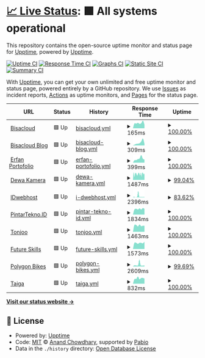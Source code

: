 # [📈 Live Status](https://demo.upptime.js.org): <!--live status--> **🟩 All systems operational**

This repository contains the open-source uptime monitor and status page for [Upptime](https://upptime.js.org), powered by [Upptime](https://github.com/upptime/upptime).

[![Uptime CI](https://github.com/devetop/upptime/workflows/Uptime%20CI/badge.svg)](https://github.com/devetop/upptime/actions?query=workflow%3A%22Uptime+CI%22)
[![Response Time CI](https://github.com/devetop/upptime/workflows/Response%20Time%20CI/badge.svg)](https://github.com/devetop/upptime/actions?query=workflow%3A%22Response+Time+CI%22)
[![Graphs CI](https://github.com/devetop/upptime/workflows/Graphs%20CI/badge.svg)](https://github.com/devetop/upptime/actions?query=workflow%3A%22Graphs+CI%22)
[![Static Site CI](https://github.com/devetop/upptime/workflows/Static%20Site%20CI/badge.svg)](https://github.com/devetop/upptime/actions?query=workflow%3A%22Static+Site+CI%22)
[![Summary CI](https://github.com/devetop/upptime/workflows/Summary%20CI/badge.svg)](https://github.com/devetop/upptime/actions?query=workflow%3A%22Summary+CI%22)

With [Upptime](https://upptime.js.org), you can get your own unlimited and free uptime monitor and status page, powered entirely by a GitHub repository. We use [Issues](https://github.com/upptime/upptime/issues) as incident reports, [Actions](https://github.com/devetop/upptime/actions) as uptime monitors, and [Pages](https://demo.upptime.js.org) for the status page.

<!--start: status pages-->
<!-- This summary is generated by Upptime (https://github.com/upptime/upptime) -->
<!-- Do not edit this manually, your changes will be overwritten -->
<!-- prettier-ignore -->
| URL | Status | History | Response Time | Uptime |
| --- | ------ | ------- | ------------- | ------ |
| <img alt="" src="https://icons.duckduckgo.com/ip3/bisacloud.com.ico" height="13"> [Bisacloud](https://bisacloud.com) | 🟩 Up | [bisacloud.yml](https://github.com/devetop/upptime/commits/HEAD/history/bisacloud.yml) | <details><summary><img alt="Response time graph" src="./graphs/bisacloud/response-time-week.png" height="20"> 165ms</summary><br><a href="https://uptime-bsc.pages.dev/history/bisacloud"><img alt="Response time 173" src="https://img.shields.io/endpoint?url=https%3A%2F%2Fraw.githubusercontent.com%2Fdevetop%2Fupptime%2FHEAD%2Fapi%2Fbisacloud%2Fresponse-time.json"></a><br><a href="https://uptime-bsc.pages.dev/history/bisacloud"><img alt="24-hour response time 115" src="https://img.shields.io/endpoint?url=https%3A%2F%2Fraw.githubusercontent.com%2Fdevetop%2Fupptime%2FHEAD%2Fapi%2Fbisacloud%2Fresponse-time-day.json"></a><br><a href="https://uptime-bsc.pages.dev/history/bisacloud"><img alt="7-day response time 165" src="https://img.shields.io/endpoint?url=https%3A%2F%2Fraw.githubusercontent.com%2Fdevetop%2Fupptime%2FHEAD%2Fapi%2Fbisacloud%2Fresponse-time-week.json"></a><br><a href="https://uptime-bsc.pages.dev/history/bisacloud"><img alt="30-day response time 161" src="https://img.shields.io/endpoint?url=https%3A%2F%2Fraw.githubusercontent.com%2Fdevetop%2Fupptime%2FHEAD%2Fapi%2Fbisacloud%2Fresponse-time-month.json"></a><br><a href="https://uptime-bsc.pages.dev/history/bisacloud"><img alt="1-year response time 173" src="https://img.shields.io/endpoint?url=https%3A%2F%2Fraw.githubusercontent.com%2Fdevetop%2Fupptime%2FHEAD%2Fapi%2Fbisacloud%2Fresponse-time-year.json"></a></details> | <details><summary><a href="https://uptime-bsc.pages.dev/history/bisacloud">100.00%</a></summary><a href="https://uptime-bsc.pages.dev/history/bisacloud"><img alt="All-time uptime 100.00%" src="https://img.shields.io/endpoint?url=https%3A%2F%2Fraw.githubusercontent.com%2Fdevetop%2Fupptime%2FHEAD%2Fapi%2Fbisacloud%2Fuptime.json"></a><br><a href="https://uptime-bsc.pages.dev/history/bisacloud"><img alt="24-hour uptime 100.00%" src="https://img.shields.io/endpoint?url=https%3A%2F%2Fraw.githubusercontent.com%2Fdevetop%2Fupptime%2FHEAD%2Fapi%2Fbisacloud%2Fuptime-day.json"></a><br><a href="https://uptime-bsc.pages.dev/history/bisacloud"><img alt="7-day uptime 100.00%" src="https://img.shields.io/endpoint?url=https%3A%2F%2Fraw.githubusercontent.com%2Fdevetop%2Fupptime%2FHEAD%2Fapi%2Fbisacloud%2Fuptime-week.json"></a><br><a href="https://uptime-bsc.pages.dev/history/bisacloud"><img alt="30-day uptime 100.00%" src="https://img.shields.io/endpoint?url=https%3A%2F%2Fraw.githubusercontent.com%2Fdevetop%2Fupptime%2FHEAD%2Fapi%2Fbisacloud%2Fuptime-month.json"></a><br><a href="https://uptime-bsc.pages.dev/history/bisacloud"><img alt="1-year uptime 100.00%" src="https://img.shields.io/endpoint?url=https%3A%2F%2Fraw.githubusercontent.com%2Fdevetop%2Fupptime%2FHEAD%2Fapi%2Fbisacloud%2Fuptime-year.json"></a></details>
| <img alt="" src="https://icons.duckduckgo.com/ip3/bisacloud.my.id.ico" height="13"> [Bisacloud Blog](https://bisacloud.my.id) | 🟩 Up | [bisacloud-blog.yml](https://github.com/devetop/upptime/commits/HEAD/history/bisacloud-blog.yml) | <details><summary><img alt="Response time graph" src="./graphs/bisacloud-blog/response-time-week.png" height="20"> 309ms</summary><br><a href="https://uptime-bsc.pages.dev/history/bisacloud-blog"><img alt="Response time 246" src="https://img.shields.io/endpoint?url=https%3A%2F%2Fraw.githubusercontent.com%2Fdevetop%2Fupptime%2FHEAD%2Fapi%2Fbisacloud-blog%2Fresponse-time.json"></a><br><a href="https://uptime-bsc.pages.dev/history/bisacloud-blog"><img alt="24-hour response time 177" src="https://img.shields.io/endpoint?url=https%3A%2F%2Fraw.githubusercontent.com%2Fdevetop%2Fupptime%2FHEAD%2Fapi%2Fbisacloud-blog%2Fresponse-time-day.json"></a><br><a href="https://uptime-bsc.pages.dev/history/bisacloud-blog"><img alt="7-day response time 309" src="https://img.shields.io/endpoint?url=https%3A%2F%2Fraw.githubusercontent.com%2Fdevetop%2Fupptime%2FHEAD%2Fapi%2Fbisacloud-blog%2Fresponse-time-week.json"></a><br><a href="https://uptime-bsc.pages.dev/history/bisacloud-blog"><img alt="30-day response time 248" src="https://img.shields.io/endpoint?url=https%3A%2F%2Fraw.githubusercontent.com%2Fdevetop%2Fupptime%2FHEAD%2Fapi%2Fbisacloud-blog%2Fresponse-time-month.json"></a><br><a href="https://uptime-bsc.pages.dev/history/bisacloud-blog"><img alt="1-year response time 246" src="https://img.shields.io/endpoint?url=https%3A%2F%2Fraw.githubusercontent.com%2Fdevetop%2Fupptime%2FHEAD%2Fapi%2Fbisacloud-blog%2Fresponse-time-year.json"></a></details> | <details><summary><a href="https://uptime-bsc.pages.dev/history/bisacloud-blog">100.00%</a></summary><a href="https://uptime-bsc.pages.dev/history/bisacloud-blog"><img alt="All-time uptime 100.00%" src="https://img.shields.io/endpoint?url=https%3A%2F%2Fraw.githubusercontent.com%2Fdevetop%2Fupptime%2FHEAD%2Fapi%2Fbisacloud-blog%2Fuptime.json"></a><br><a href="https://uptime-bsc.pages.dev/history/bisacloud-blog"><img alt="24-hour uptime 100.00%" src="https://img.shields.io/endpoint?url=https%3A%2F%2Fraw.githubusercontent.com%2Fdevetop%2Fupptime%2FHEAD%2Fapi%2Fbisacloud-blog%2Fuptime-day.json"></a><br><a href="https://uptime-bsc.pages.dev/history/bisacloud-blog"><img alt="7-day uptime 100.00%" src="https://img.shields.io/endpoint?url=https%3A%2F%2Fraw.githubusercontent.com%2Fdevetop%2Fupptime%2FHEAD%2Fapi%2Fbisacloud-blog%2Fuptime-week.json"></a><br><a href="https://uptime-bsc.pages.dev/history/bisacloud-blog"><img alt="30-day uptime 100.00%" src="https://img.shields.io/endpoint?url=https%3A%2F%2Fraw.githubusercontent.com%2Fdevetop%2Fupptime%2FHEAD%2Fapi%2Fbisacloud-blog%2Fuptime-month.json"></a><br><a href="https://uptime-bsc.pages.dev/history/bisacloud-blog"><img alt="1-year uptime 100.00%" src="https://img.shields.io/endpoint?url=https%3A%2F%2Fraw.githubusercontent.com%2Fdevetop%2Fupptime%2FHEAD%2Fapi%2Fbisacloud-blog%2Fuptime-year.json"></a></details>
| <img alt="" src="https://icons.duckduckgo.com/ip3/rfan.my.id.ico" height="13"> [Erfan Portofolio](https://rfan.my.id) | 🟩 Up | [erfan-portofolio.yml](https://github.com/devetop/upptime/commits/HEAD/history/erfan-portofolio.yml) | <details><summary><img alt="Response time graph" src="./graphs/erfan-portofolio/response-time-week.png" height="20"> 399ms</summary><br><a href="https://uptime-bsc.pages.dev/history/erfan-portofolio"><img alt="Response time 392" src="https://img.shields.io/endpoint?url=https%3A%2F%2Fraw.githubusercontent.com%2Fdevetop%2Fupptime%2FHEAD%2Fapi%2Ferfan-portofolio%2Fresponse-time.json"></a><br><a href="https://uptime-bsc.pages.dev/history/erfan-portofolio"><img alt="24-hour response time 311" src="https://img.shields.io/endpoint?url=https%3A%2F%2Fraw.githubusercontent.com%2Fdevetop%2Fupptime%2FHEAD%2Fapi%2Ferfan-portofolio%2Fresponse-time-day.json"></a><br><a href="https://uptime-bsc.pages.dev/history/erfan-portofolio"><img alt="7-day response time 399" src="https://img.shields.io/endpoint?url=https%3A%2F%2Fraw.githubusercontent.com%2Fdevetop%2Fupptime%2FHEAD%2Fapi%2Ferfan-portofolio%2Fresponse-time-week.json"></a><br><a href="https://uptime-bsc.pages.dev/history/erfan-portofolio"><img alt="30-day response time 386" src="https://img.shields.io/endpoint?url=https%3A%2F%2Fraw.githubusercontent.com%2Fdevetop%2Fupptime%2FHEAD%2Fapi%2Ferfan-portofolio%2Fresponse-time-month.json"></a><br><a href="https://uptime-bsc.pages.dev/history/erfan-portofolio"><img alt="1-year response time 392" src="https://img.shields.io/endpoint?url=https%3A%2F%2Fraw.githubusercontent.com%2Fdevetop%2Fupptime%2FHEAD%2Fapi%2Ferfan-portofolio%2Fresponse-time-year.json"></a></details> | <details><summary><a href="https://uptime-bsc.pages.dev/history/erfan-portofolio">100.00%</a></summary><a href="https://uptime-bsc.pages.dev/history/erfan-portofolio"><img alt="All-time uptime 100.00%" src="https://img.shields.io/endpoint?url=https%3A%2F%2Fraw.githubusercontent.com%2Fdevetop%2Fupptime%2FHEAD%2Fapi%2Ferfan-portofolio%2Fuptime.json"></a><br><a href="https://uptime-bsc.pages.dev/history/erfan-portofolio"><img alt="24-hour uptime 100.00%" src="https://img.shields.io/endpoint?url=https%3A%2F%2Fraw.githubusercontent.com%2Fdevetop%2Fupptime%2FHEAD%2Fapi%2Ferfan-portofolio%2Fuptime-day.json"></a><br><a href="https://uptime-bsc.pages.dev/history/erfan-portofolio"><img alt="7-day uptime 100.00%" src="https://img.shields.io/endpoint?url=https%3A%2F%2Fraw.githubusercontent.com%2Fdevetop%2Fupptime%2FHEAD%2Fapi%2Ferfan-portofolio%2Fuptime-week.json"></a><br><a href="https://uptime-bsc.pages.dev/history/erfan-portofolio"><img alt="30-day uptime 100.00%" src="https://img.shields.io/endpoint?url=https%3A%2F%2Fraw.githubusercontent.com%2Fdevetop%2Fupptime%2FHEAD%2Fapi%2Ferfan-portofolio%2Fuptime-month.json"></a><br><a href="https://uptime-bsc.pages.dev/history/erfan-portofolio"><img alt="1-year uptime 100.00%" src="https://img.shields.io/endpoint?url=https%3A%2F%2Fraw.githubusercontent.com%2Fdevetop%2Fupptime%2FHEAD%2Fapi%2Ferfan-portofolio%2Fuptime-year.json"></a></details>
| <img alt="" src="https://icons.duckduckgo.com/ip3/dewakamera.com.ico" height="13"> [Dewa Kamera](https://dewakamera.com) | 🟩 Up | [dewa-kamera.yml](https://github.com/devetop/upptime/commits/HEAD/history/dewa-kamera.yml) | <details><summary><img alt="Response time graph" src="./graphs/dewa-kamera/response-time-week.png" height="20"> 1487ms</summary><br><a href="https://uptime-bsc.pages.dev/history/dewa-kamera"><img alt="Response time 1634" src="https://img.shields.io/endpoint?url=https%3A%2F%2Fraw.githubusercontent.com%2Fdevetop%2Fupptime%2FHEAD%2Fapi%2Fdewa-kamera%2Fresponse-time.json"></a><br><a href="https://uptime-bsc.pages.dev/history/dewa-kamera"><img alt="24-hour response time 1529" src="https://img.shields.io/endpoint?url=https%3A%2F%2Fraw.githubusercontent.com%2Fdevetop%2Fupptime%2FHEAD%2Fapi%2Fdewa-kamera%2Fresponse-time-day.json"></a><br><a href="https://uptime-bsc.pages.dev/history/dewa-kamera"><img alt="7-day response time 1487" src="https://img.shields.io/endpoint?url=https%3A%2F%2Fraw.githubusercontent.com%2Fdevetop%2Fupptime%2FHEAD%2Fapi%2Fdewa-kamera%2Fresponse-time-week.json"></a><br><a href="https://uptime-bsc.pages.dev/history/dewa-kamera"><img alt="30-day response time 1597" src="https://img.shields.io/endpoint?url=https%3A%2F%2Fraw.githubusercontent.com%2Fdevetop%2Fupptime%2FHEAD%2Fapi%2Fdewa-kamera%2Fresponse-time-month.json"></a><br><a href="https://uptime-bsc.pages.dev/history/dewa-kamera"><img alt="1-year response time 1634" src="https://img.shields.io/endpoint?url=https%3A%2F%2Fraw.githubusercontent.com%2Fdevetop%2Fupptime%2FHEAD%2Fapi%2Fdewa-kamera%2Fresponse-time-year.json"></a></details> | <details><summary><a href="https://uptime-bsc.pages.dev/history/dewa-kamera">99.04%</a></summary><a href="https://uptime-bsc.pages.dev/history/dewa-kamera"><img alt="All-time uptime 99.83%" src="https://img.shields.io/endpoint?url=https%3A%2F%2Fraw.githubusercontent.com%2Fdevetop%2Fupptime%2FHEAD%2Fapi%2Fdewa-kamera%2Fuptime.json"></a><br><a href="https://uptime-bsc.pages.dev/history/dewa-kamera"><img alt="24-hour uptime 98.92%" src="https://img.shields.io/endpoint?url=https%3A%2F%2Fraw.githubusercontent.com%2Fdevetop%2Fupptime%2FHEAD%2Fapi%2Fdewa-kamera%2Fuptime-day.json"></a><br><a href="https://uptime-bsc.pages.dev/history/dewa-kamera"><img alt="7-day uptime 99.04%" src="https://img.shields.io/endpoint?url=https%3A%2F%2Fraw.githubusercontent.com%2Fdevetop%2Fupptime%2FHEAD%2Fapi%2Fdewa-kamera%2Fuptime-week.json"></a><br><a href="https://uptime-bsc.pages.dev/history/dewa-kamera"><img alt="30-day uptime 99.70%" src="https://img.shields.io/endpoint?url=https%3A%2F%2Fraw.githubusercontent.com%2Fdevetop%2Fupptime%2FHEAD%2Fapi%2Fdewa-kamera%2Fuptime-month.json"></a><br><a href="https://uptime-bsc.pages.dev/history/dewa-kamera"><img alt="1-year uptime 99.83%" src="https://img.shields.io/endpoint?url=https%3A%2F%2Fraw.githubusercontent.com%2Fdevetop%2Fupptime%2FHEAD%2Fapi%2Fdewa-kamera%2Fuptime-year.json"></a></details>
| <img alt="" src="https://icons.duckduckgo.com/ip3/idwebhost.com.ico" height="13"> [IDwebhost](https://idwebhost.com) | 🟩 Up | [i-dwebhost.yml](https://github.com/devetop/upptime/commits/HEAD/history/i-dwebhost.yml) | <details><summary><img alt="Response time graph" src="./graphs/i-dwebhost/response-time-week.png" height="20"> 2396ms</summary><br><a href="https://uptime-bsc.pages.dev/history/i-dwebhost"><img alt="Response time 1690" src="https://img.shields.io/endpoint?url=https%3A%2F%2Fraw.githubusercontent.com%2Fdevetop%2Fupptime%2FHEAD%2Fapi%2Fi-dwebhost%2Fresponse-time.json"></a><br><a href="https://uptime-bsc.pages.dev/history/i-dwebhost"><img alt="24-hour response time 794" src="https://img.shields.io/endpoint?url=https%3A%2F%2Fraw.githubusercontent.com%2Fdevetop%2Fupptime%2FHEAD%2Fapi%2Fi-dwebhost%2Fresponse-time-day.json"></a><br><a href="https://uptime-bsc.pages.dev/history/i-dwebhost"><img alt="7-day response time 2396" src="https://img.shields.io/endpoint?url=https%3A%2F%2Fraw.githubusercontent.com%2Fdevetop%2Fupptime%2FHEAD%2Fapi%2Fi-dwebhost%2Fresponse-time-week.json"></a><br><a href="https://uptime-bsc.pages.dev/history/i-dwebhost"><img alt="30-day response time 1563" src="https://img.shields.io/endpoint?url=https%3A%2F%2Fraw.githubusercontent.com%2Fdevetop%2Fupptime%2FHEAD%2Fapi%2Fi-dwebhost%2Fresponse-time-month.json"></a><br><a href="https://uptime-bsc.pages.dev/history/i-dwebhost"><img alt="1-year response time 1690" src="https://img.shields.io/endpoint?url=https%3A%2F%2Fraw.githubusercontent.com%2Fdevetop%2Fupptime%2FHEAD%2Fapi%2Fi-dwebhost%2Fresponse-time-year.json"></a></details> | <details><summary><a href="https://uptime-bsc.pages.dev/history/i-dwebhost">83.62%</a></summary><a href="https://uptime-bsc.pages.dev/history/i-dwebhost"><img alt="All-time uptime 97.73%" src="https://img.shields.io/endpoint?url=https%3A%2F%2Fraw.githubusercontent.com%2Fdevetop%2Fupptime%2FHEAD%2Fapi%2Fi-dwebhost%2Fuptime.json"></a><br><a href="https://uptime-bsc.pages.dev/history/i-dwebhost"><img alt="24-hour uptime 77.71%" src="https://img.shields.io/endpoint?url=https%3A%2F%2Fraw.githubusercontent.com%2Fdevetop%2Fupptime%2FHEAD%2Fapi%2Fi-dwebhost%2Fuptime-day.json"></a><br><a href="https://uptime-bsc.pages.dev/history/i-dwebhost"><img alt="7-day uptime 83.62%" src="https://img.shields.io/endpoint?url=https%3A%2F%2Fraw.githubusercontent.com%2Fdevetop%2Fupptime%2FHEAD%2Fapi%2Fi-dwebhost%2Fuptime-week.json"></a><br><a href="https://uptime-bsc.pages.dev/history/i-dwebhost"><img alt="30-day uptime 96.10%" src="https://img.shields.io/endpoint?url=https%3A%2F%2Fraw.githubusercontent.com%2Fdevetop%2Fupptime%2FHEAD%2Fapi%2Fi-dwebhost%2Fuptime-month.json"></a><br><a href="https://uptime-bsc.pages.dev/history/i-dwebhost"><img alt="1-year uptime 97.73%" src="https://img.shields.io/endpoint?url=https%3A%2F%2Fraw.githubusercontent.com%2Fdevetop%2Fupptime%2FHEAD%2Fapi%2Fi-dwebhost%2Fuptime-year.json"></a></details>
| <img alt="" src="https://icons.duckduckgo.com/ip3/pintartekno.id.ico" height="13"> [PintarTekno.ID](https://pintartekno.id) | 🟩 Up | [pintar-tekno-id.yml](https://github.com/devetop/upptime/commits/HEAD/history/pintar-tekno-id.yml) | <details><summary><img alt="Response time graph" src="./graphs/pintar-tekno-id/response-time-week.png" height="20"> 1834ms</summary><br><a href="https://uptime-bsc.pages.dev/history/pintar-tekno-id"><img alt="Response time 1861" src="https://img.shields.io/endpoint?url=https%3A%2F%2Fraw.githubusercontent.com%2Fdevetop%2Fupptime%2FHEAD%2Fapi%2Fpintar-tekno-id%2Fresponse-time.json"></a><br><a href="https://uptime-bsc.pages.dev/history/pintar-tekno-id"><img alt="24-hour response time 1878" src="https://img.shields.io/endpoint?url=https%3A%2F%2Fraw.githubusercontent.com%2Fdevetop%2Fupptime%2FHEAD%2Fapi%2Fpintar-tekno-id%2Fresponse-time-day.json"></a><br><a href="https://uptime-bsc.pages.dev/history/pintar-tekno-id"><img alt="7-day response time 1834" src="https://img.shields.io/endpoint?url=https%3A%2F%2Fraw.githubusercontent.com%2Fdevetop%2Fupptime%2FHEAD%2Fapi%2Fpintar-tekno-id%2Fresponse-time-week.json"></a><br><a href="https://uptime-bsc.pages.dev/history/pintar-tekno-id"><img alt="30-day response time 1941" src="https://img.shields.io/endpoint?url=https%3A%2F%2Fraw.githubusercontent.com%2Fdevetop%2Fupptime%2FHEAD%2Fapi%2Fpintar-tekno-id%2Fresponse-time-month.json"></a><br><a href="https://uptime-bsc.pages.dev/history/pintar-tekno-id"><img alt="1-year response time 1861" src="https://img.shields.io/endpoint?url=https%3A%2F%2Fraw.githubusercontent.com%2Fdevetop%2Fupptime%2FHEAD%2Fapi%2Fpintar-tekno-id%2Fresponse-time-year.json"></a></details> | <details><summary><a href="https://uptime-bsc.pages.dev/history/pintar-tekno-id">100.00%</a></summary><a href="https://uptime-bsc.pages.dev/history/pintar-tekno-id"><img alt="All-time uptime 100.00%" src="https://img.shields.io/endpoint?url=https%3A%2F%2Fraw.githubusercontent.com%2Fdevetop%2Fupptime%2FHEAD%2Fapi%2Fpintar-tekno-id%2Fuptime.json"></a><br><a href="https://uptime-bsc.pages.dev/history/pintar-tekno-id"><img alt="24-hour uptime 100.00%" src="https://img.shields.io/endpoint?url=https%3A%2F%2Fraw.githubusercontent.com%2Fdevetop%2Fupptime%2FHEAD%2Fapi%2Fpintar-tekno-id%2Fuptime-day.json"></a><br><a href="https://uptime-bsc.pages.dev/history/pintar-tekno-id"><img alt="7-day uptime 100.00%" src="https://img.shields.io/endpoint?url=https%3A%2F%2Fraw.githubusercontent.com%2Fdevetop%2Fupptime%2FHEAD%2Fapi%2Fpintar-tekno-id%2Fuptime-week.json"></a><br><a href="https://uptime-bsc.pages.dev/history/pintar-tekno-id"><img alt="30-day uptime 100.00%" src="https://img.shields.io/endpoint?url=https%3A%2F%2Fraw.githubusercontent.com%2Fdevetop%2Fupptime%2FHEAD%2Fapi%2Fpintar-tekno-id%2Fuptime-month.json"></a><br><a href="https://uptime-bsc.pages.dev/history/pintar-tekno-id"><img alt="1-year uptime 100.00%" src="https://img.shields.io/endpoint?url=https%3A%2F%2Fraw.githubusercontent.com%2Fdevetop%2Fupptime%2FHEAD%2Fapi%2Fpintar-tekno-id%2Fuptime-year.json"></a></details>
| <img alt="" src="https://icons.duckduckgo.com/ip3/tonjoo.com.ico" height="13"> [Tonjoo](https://tonjoo.com) | 🟩 Up | [tonjoo.yml](https://github.com/devetop/upptime/commits/HEAD/history/tonjoo.yml) | <details><summary><img alt="Response time graph" src="./graphs/tonjoo/response-time-week.png" height="20"> 1463ms</summary><br><a href="https://uptime-bsc.pages.dev/history/tonjoo"><img alt="Response time 1550" src="https://img.shields.io/endpoint?url=https%3A%2F%2Fraw.githubusercontent.com%2Fdevetop%2Fupptime%2FHEAD%2Fapi%2Ftonjoo%2Fresponse-time.json"></a><br><a href="https://uptime-bsc.pages.dev/history/tonjoo"><img alt="24-hour response time 1402" src="https://img.shields.io/endpoint?url=https%3A%2F%2Fraw.githubusercontent.com%2Fdevetop%2Fupptime%2FHEAD%2Fapi%2Ftonjoo%2Fresponse-time-day.json"></a><br><a href="https://uptime-bsc.pages.dev/history/tonjoo"><img alt="7-day response time 1463" src="https://img.shields.io/endpoint?url=https%3A%2F%2Fraw.githubusercontent.com%2Fdevetop%2Fupptime%2FHEAD%2Fapi%2Ftonjoo%2Fresponse-time-week.json"></a><br><a href="https://uptime-bsc.pages.dev/history/tonjoo"><img alt="30-day response time 1574" src="https://img.shields.io/endpoint?url=https%3A%2F%2Fraw.githubusercontent.com%2Fdevetop%2Fupptime%2FHEAD%2Fapi%2Ftonjoo%2Fresponse-time-month.json"></a><br><a href="https://uptime-bsc.pages.dev/history/tonjoo"><img alt="1-year response time 1550" src="https://img.shields.io/endpoint?url=https%3A%2F%2Fraw.githubusercontent.com%2Fdevetop%2Fupptime%2FHEAD%2Fapi%2Ftonjoo%2Fresponse-time-year.json"></a></details> | <details><summary><a href="https://uptime-bsc.pages.dev/history/tonjoo">100.00%</a></summary><a href="https://uptime-bsc.pages.dev/history/tonjoo"><img alt="All-time uptime 100.00%" src="https://img.shields.io/endpoint?url=https%3A%2F%2Fraw.githubusercontent.com%2Fdevetop%2Fupptime%2FHEAD%2Fapi%2Ftonjoo%2Fuptime.json"></a><br><a href="https://uptime-bsc.pages.dev/history/tonjoo"><img alt="24-hour uptime 100.00%" src="https://img.shields.io/endpoint?url=https%3A%2F%2Fraw.githubusercontent.com%2Fdevetop%2Fupptime%2FHEAD%2Fapi%2Ftonjoo%2Fuptime-day.json"></a><br><a href="https://uptime-bsc.pages.dev/history/tonjoo"><img alt="7-day uptime 100.00%" src="https://img.shields.io/endpoint?url=https%3A%2F%2Fraw.githubusercontent.com%2Fdevetop%2Fupptime%2FHEAD%2Fapi%2Ftonjoo%2Fuptime-week.json"></a><br><a href="https://uptime-bsc.pages.dev/history/tonjoo"><img alt="30-day uptime 100.00%" src="https://img.shields.io/endpoint?url=https%3A%2F%2Fraw.githubusercontent.com%2Fdevetop%2Fupptime%2FHEAD%2Fapi%2Ftonjoo%2Fuptime-month.json"></a><br><a href="https://uptime-bsc.pages.dev/history/tonjoo"><img alt="1-year uptime 100.00%" src="https://img.shields.io/endpoint?url=https%3A%2F%2Fraw.githubusercontent.com%2Fdevetop%2Fupptime%2FHEAD%2Fapi%2Ftonjoo%2Fuptime-year.json"></a></details>
| <img alt="" src="https://icons.duckduckgo.com/ip3/futureskills.id.ico" height="13"> [Future Skills](https://futureskills.id) | 🟩 Up | [future-skills.yml](https://github.com/devetop/upptime/commits/HEAD/history/future-skills.yml) | <details><summary><img alt="Response time graph" src="./graphs/future-skills/response-time-week.png" height="20"> 1573ms</summary><br><a href="https://uptime-bsc.pages.dev/history/future-skills"><img alt="Response time 1676" src="https://img.shields.io/endpoint?url=https%3A%2F%2Fraw.githubusercontent.com%2Fdevetop%2Fupptime%2FHEAD%2Fapi%2Ffuture-skills%2Fresponse-time.json"></a><br><a href="https://uptime-bsc.pages.dev/history/future-skills"><img alt="24-hour response time 1854" src="https://img.shields.io/endpoint?url=https%3A%2F%2Fraw.githubusercontent.com%2Fdevetop%2Fupptime%2FHEAD%2Fapi%2Ffuture-skills%2Fresponse-time-day.json"></a><br><a href="https://uptime-bsc.pages.dev/history/future-skills"><img alt="7-day response time 1573" src="https://img.shields.io/endpoint?url=https%3A%2F%2Fraw.githubusercontent.com%2Fdevetop%2Fupptime%2FHEAD%2Fapi%2Ffuture-skills%2Fresponse-time-week.json"></a><br><a href="https://uptime-bsc.pages.dev/history/future-skills"><img alt="30-day response time 1659" src="https://img.shields.io/endpoint?url=https%3A%2F%2Fraw.githubusercontent.com%2Fdevetop%2Fupptime%2FHEAD%2Fapi%2Ffuture-skills%2Fresponse-time-month.json"></a><br><a href="https://uptime-bsc.pages.dev/history/future-skills"><img alt="1-year response time 1676" src="https://img.shields.io/endpoint?url=https%3A%2F%2Fraw.githubusercontent.com%2Fdevetop%2Fupptime%2FHEAD%2Fapi%2Ffuture-skills%2Fresponse-time-year.json"></a></details> | <details><summary><a href="https://uptime-bsc.pages.dev/history/future-skills">100.00%</a></summary><a href="https://uptime-bsc.pages.dev/history/future-skills"><img alt="All-time uptime 100.00%" src="https://img.shields.io/endpoint?url=https%3A%2F%2Fraw.githubusercontent.com%2Fdevetop%2Fupptime%2FHEAD%2Fapi%2Ffuture-skills%2Fuptime.json"></a><br><a href="https://uptime-bsc.pages.dev/history/future-skills"><img alt="24-hour uptime 100.00%" src="https://img.shields.io/endpoint?url=https%3A%2F%2Fraw.githubusercontent.com%2Fdevetop%2Fupptime%2FHEAD%2Fapi%2Ffuture-skills%2Fuptime-day.json"></a><br><a href="https://uptime-bsc.pages.dev/history/future-skills"><img alt="7-day uptime 100.00%" src="https://img.shields.io/endpoint?url=https%3A%2F%2Fraw.githubusercontent.com%2Fdevetop%2Fupptime%2FHEAD%2Fapi%2Ffuture-skills%2Fuptime-week.json"></a><br><a href="https://uptime-bsc.pages.dev/history/future-skills"><img alt="30-day uptime 100.00%" src="https://img.shields.io/endpoint?url=https%3A%2F%2Fraw.githubusercontent.com%2Fdevetop%2Fupptime%2FHEAD%2Fapi%2Ffuture-skills%2Fuptime-month.json"></a><br><a href="https://uptime-bsc.pages.dev/history/future-skills"><img alt="1-year uptime 100.00%" src="https://img.shields.io/endpoint?url=https%3A%2F%2Fraw.githubusercontent.com%2Fdevetop%2Fupptime%2FHEAD%2Fapi%2Ffuture-skills%2Fuptime-year.json"></a></details>
| <img alt="" src="https://icons.duckduckgo.com/ip3/www.polygonbikes.com.ico" height="13"> [Polygon Bikes](https://www.polygonbikes.com) | 🟩 Up | [polygon-bikes.yml](https://github.com/devetop/upptime/commits/HEAD/history/polygon-bikes.yml) | <details><summary><img alt="Response time graph" src="./graphs/polygon-bikes/response-time-week.png" height="20"> 2609ms</summary><br><a href="https://uptime-bsc.pages.dev/history/polygon-bikes"><img alt="Response time 1817" src="https://img.shields.io/endpoint?url=https%3A%2F%2Fraw.githubusercontent.com%2Fdevetop%2Fupptime%2FHEAD%2Fapi%2Fpolygon-bikes%2Fresponse-time.json"></a><br><a href="https://uptime-bsc.pages.dev/history/polygon-bikes"><img alt="24-hour response time 1644" src="https://img.shields.io/endpoint?url=https%3A%2F%2Fraw.githubusercontent.com%2Fdevetop%2Fupptime%2FHEAD%2Fapi%2Fpolygon-bikes%2Fresponse-time-day.json"></a><br><a href="https://uptime-bsc.pages.dev/history/polygon-bikes"><img alt="7-day response time 2609" src="https://img.shields.io/endpoint?url=https%3A%2F%2Fraw.githubusercontent.com%2Fdevetop%2Fupptime%2FHEAD%2Fapi%2Fpolygon-bikes%2Fresponse-time-week.json"></a><br><a href="https://uptime-bsc.pages.dev/history/polygon-bikes"><img alt="30-day response time 1937" src="https://img.shields.io/endpoint?url=https%3A%2F%2Fraw.githubusercontent.com%2Fdevetop%2Fupptime%2FHEAD%2Fapi%2Fpolygon-bikes%2Fresponse-time-month.json"></a><br><a href="https://uptime-bsc.pages.dev/history/polygon-bikes"><img alt="1-year response time 1817" src="https://img.shields.io/endpoint?url=https%3A%2F%2Fraw.githubusercontent.com%2Fdevetop%2Fupptime%2FHEAD%2Fapi%2Fpolygon-bikes%2Fresponse-time-year.json"></a></details> | <details><summary><a href="https://uptime-bsc.pages.dev/history/polygon-bikes">99.69%</a></summary><a href="https://uptime-bsc.pages.dev/history/polygon-bikes"><img alt="All-time uptime 99.95%" src="https://img.shields.io/endpoint?url=https%3A%2F%2Fraw.githubusercontent.com%2Fdevetop%2Fupptime%2FHEAD%2Fapi%2Fpolygon-bikes%2Fuptime.json"></a><br><a href="https://uptime-bsc.pages.dev/history/polygon-bikes"><img alt="24-hour uptime 100.00%" src="https://img.shields.io/endpoint?url=https%3A%2F%2Fraw.githubusercontent.com%2Fdevetop%2Fupptime%2FHEAD%2Fapi%2Fpolygon-bikes%2Fuptime-day.json"></a><br><a href="https://uptime-bsc.pages.dev/history/polygon-bikes"><img alt="7-day uptime 99.69%" src="https://img.shields.io/endpoint?url=https%3A%2F%2Fraw.githubusercontent.com%2Fdevetop%2Fupptime%2FHEAD%2Fapi%2Fpolygon-bikes%2Fuptime-week.json"></a><br><a href="https://uptime-bsc.pages.dev/history/polygon-bikes"><img alt="30-day uptime 99.93%" src="https://img.shields.io/endpoint?url=https%3A%2F%2Fraw.githubusercontent.com%2Fdevetop%2Fupptime%2FHEAD%2Fapi%2Fpolygon-bikes%2Fuptime-month.json"></a><br><a href="https://uptime-bsc.pages.dev/history/polygon-bikes"><img alt="1-year uptime 99.95%" src="https://img.shields.io/endpoint?url=https%3A%2F%2Fraw.githubusercontent.com%2Fdevetop%2Fupptime%2FHEAD%2Fapi%2Fpolygon-bikes%2Fuptime-year.json"></a></details>
| <img alt="" src="https://icons.duckduckgo.com/ip3/tree.taiga.io.ico" height="13"> [Taiga](https://tree.taiga.io) | 🟩 Up | [taiga.yml](https://github.com/devetop/upptime/commits/HEAD/history/taiga.yml) | <details><summary><img alt="Response time graph" src="./graphs/taiga/response-time-week.png" height="20"> 832ms</summary><br><a href="https://uptime-bsc.pages.dev/history/taiga"><img alt="Response time 920" src="https://img.shields.io/endpoint?url=https%3A%2F%2Fraw.githubusercontent.com%2Fdevetop%2Fupptime%2FHEAD%2Fapi%2Ftaiga%2Fresponse-time.json"></a><br><a href="https://uptime-bsc.pages.dev/history/taiga"><img alt="24-hour response time 797" src="https://img.shields.io/endpoint?url=https%3A%2F%2Fraw.githubusercontent.com%2Fdevetop%2Fupptime%2FHEAD%2Fapi%2Ftaiga%2Fresponse-time-day.json"></a><br><a href="https://uptime-bsc.pages.dev/history/taiga"><img alt="7-day response time 832" src="https://img.shields.io/endpoint?url=https%3A%2F%2Fraw.githubusercontent.com%2Fdevetop%2Fupptime%2FHEAD%2Fapi%2Ftaiga%2Fresponse-time-week.json"></a><br><a href="https://uptime-bsc.pages.dev/history/taiga"><img alt="30-day response time 894" src="https://img.shields.io/endpoint?url=https%3A%2F%2Fraw.githubusercontent.com%2Fdevetop%2Fupptime%2FHEAD%2Fapi%2Ftaiga%2Fresponse-time-month.json"></a><br><a href="https://uptime-bsc.pages.dev/history/taiga"><img alt="1-year response time 920" src="https://img.shields.io/endpoint?url=https%3A%2F%2Fraw.githubusercontent.com%2Fdevetop%2Fupptime%2FHEAD%2Fapi%2Ftaiga%2Fresponse-time-year.json"></a></details> | <details><summary><a href="https://uptime-bsc.pages.dev/history/taiga">100.00%</a></summary><a href="https://uptime-bsc.pages.dev/history/taiga"><img alt="All-time uptime 99.62%" src="https://img.shields.io/endpoint?url=https%3A%2F%2Fraw.githubusercontent.com%2Fdevetop%2Fupptime%2FHEAD%2Fapi%2Ftaiga%2Fuptime.json"></a><br><a href="https://uptime-bsc.pages.dev/history/taiga"><img alt="24-hour uptime 100.00%" src="https://img.shields.io/endpoint?url=https%3A%2F%2Fraw.githubusercontent.com%2Fdevetop%2Fupptime%2FHEAD%2Fapi%2Ftaiga%2Fuptime-day.json"></a><br><a href="https://uptime-bsc.pages.dev/history/taiga"><img alt="7-day uptime 100.00%" src="https://img.shields.io/endpoint?url=https%3A%2F%2Fraw.githubusercontent.com%2Fdevetop%2Fupptime%2FHEAD%2Fapi%2Ftaiga%2Fuptime-week.json"></a><br><a href="https://uptime-bsc.pages.dev/history/taiga"><img alt="30-day uptime 99.49%" src="https://img.shields.io/endpoint?url=https%3A%2F%2Fraw.githubusercontent.com%2Fdevetop%2Fupptime%2FHEAD%2Fapi%2Ftaiga%2Fuptime-month.json"></a><br><a href="https://uptime-bsc.pages.dev/history/taiga"><img alt="1-year uptime 99.62%" src="https://img.shields.io/endpoint?url=https%3A%2F%2Fraw.githubusercontent.com%2Fdevetop%2Fupptime%2FHEAD%2Fapi%2Ftaiga%2Fuptime-year.json"></a></details>

<!--end: status pages-->

[**Visit our status website →**](https://demo.upptime.js.org)

## 📄 License

- Powered by: [Upptime](https://github.com/upptime/upptime)
- Code: [MIT](./LICENSE) © [Anand Chowdhary](https://anandchowdhary.com), supported by [Pabio](https://pabio.com)
- Data in the `./history` directory: [Open Database License](https://opendatacommons.org/licenses/odbl/1-0/)
